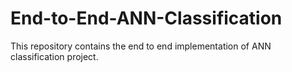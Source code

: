 # End-to-End-ANN-Classification
This repository contains the end to end implementation of ANN classification project.

